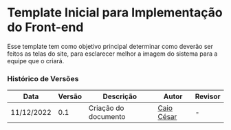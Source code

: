 # Template Inicial para Implementação do Front-end

Esse template tem como objetivo principal determinar como deverão ser feitos as telas do site, para esclarecer melhor a imagem do sistema para a equipe que o criará.

### Histórico de Versões

| Data  | Versão | Descrição | Autor | Revisor |
| --- | --- | --- | --- | --- |
| 11/12/2022 | 0.1 | Criação do documento | [Caio César](https://github.com/oCaioOliveira) | - |
